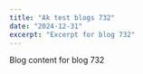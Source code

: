```yaml
---
title: "Ak test blogs 732"
date: "2024-12-31"
excerpt: "Excerpt for blog 732"
---
```


Blog content for blog 732